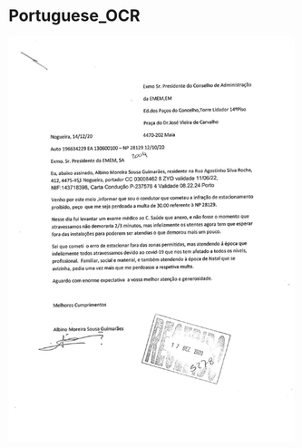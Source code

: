 # Portuguese_OCR

![Test Image 8](https://github.com/Vanshika-sh/Portuguese_OCR/blob/main/portuguese2.png)
